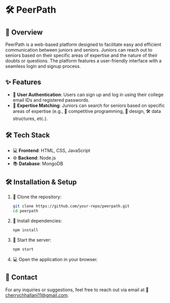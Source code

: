 # 🛠 PeerPath

## 📄 Overview
PeerPath is a web-based platform designed to facilitate easy and efficient communication between juniors and seniors. Juniors can reach out to seniors based on their specific areas of expertise and the nature of their doubts or questions. The platform features a user-friendly interface with a seamless login and signup process.

## ✨ Features
- 🔑 **User Authentication**: Users can sign up and log in using their college email IDs and registered passwords.
- 🌟 **Expertise Matching**: Juniors can search for seniors based on specific areas of expertise (e.g., 🎯 competitive programming, 🎨 design, 🛠 data structures, etc.).

## 🛠️ Tech Stack
- 💻 **Frontend**: HTML, CSS, JavaScript
- ⚙️ **Backend**: Node.js
- 📚 **Database**: MongoDB

## 🛠️ Installation & Setup
1. 📝 Clone the repository:
   ```sh
   git clone https://github.com/your-repo/peerpath.git
   cd peerpath
   ```
2. 💪 Install dependencies:
   ```sh
   npm install
   ```
3. 🌟 Start the server:
   ```sh
   npm start
   ```
4. 💻 Open the application in your browser.

## 📢 Contact
For any inquiries or suggestions, feel free to reach out via email at 📧 [cherrychhallani11@gmail.com](mailto:cherrychhallani11@gmail.com).

